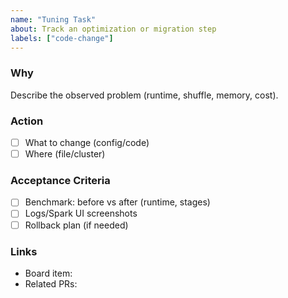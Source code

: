 ```yaml
---
name: "Tuning Task"
about: Track an optimization or migration step
labels: ["code-change"]
---
```


### Why
Describe the observed problem (runtime, shuffle, memory, cost).

### Action
- [ ] What to change (config/code)
- [ ] Where (file/cluster)

### Acceptance Criteria
- [ ] Benchmark: before vs after (runtime, stages)
- [ ] Logs/Spark UI screenshots
- [ ] Rollback plan (if needed)

### Links
- Board item: <!-- paste project card/issue -->
- Related PRs:
